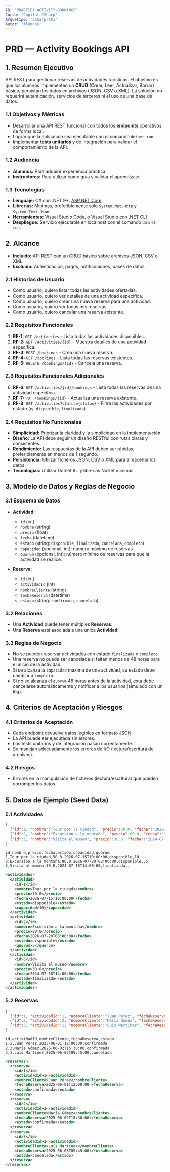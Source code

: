 ```yaml
---
ID: 'PRACTICA_ACTIVITY-BOOKINGS'
Curso: 'Copilot-CSharp'
Arquetipo: 'CSharp-API'
Autor: 'Alumnos'
---
```

# PRD — Activity Bookings API

## 1. Resumen Ejecutivo

API REST para gestionar reservas de actividades turísticas. El objetivo es que los alumnos implementen un **CRUD** (Crear, Leer, Actualizar, Borrar) básico, persistan los datos en archivos (JSON, CSV o XML). La solución no requerirá autenticación, servicios de terceros ni el uso de una base de datos.

### 1.1 Objetivos y Métricas

  * Desarrollar una API REST funcional con todos los **endpoints** operativos de forma local.
  * Lograr que la aplicación sea ejecutable con el comando `dotnet run`.
  * Implementar **tests unitarios** y de integración para validar el comportamiento de la API.

### 1.2 Audiencia

  * **Alumnos:** Para adquirir experiencia práctica.
  * **Instructores:** Para utilizar como guía y validar el aprendizaje.

### 1.3 Tecnologías
  * **Lenguaje:** C# con .NET 9+. [ASP.NET Core](https://learn.microsoft.com/en-us/aspnet/core/tutorials/min-web-api?view=aspnetcore-9.0&tabs=visual-studio)
  * **Librerías:** Mínimas, preferiblemente solo `System.Net.Http` y `System.Text.Json`.
  * **Herramientas:** Visual Studio Code, o Visual Studio con .NET CLI
  * **Despliegue:** Servicio ejecutable en localhost con el comando `dotnet run`.

## 2. Alcance

  * **Incluido:** API REST con un CRUD básico sobre archivos JSON, CSV o XML.
  * **Excluido:** Autenticación, pagos, notificaciones, bases de datos.

### 2.1 Historias de Usuario

  * Como usuario, quiero listar todas las actividades ofertadas.
  * Como usuario, quiero ver detalles de una actividad específica.
  * Como usuario, quiero crear una nueva reserva para una actividad.
  * Como usuario, quiero ver todas mis reservas.
  * Como usuario, quiero cancelar una reserva existente.

### 2.2 Requisitos Funcionales

1.  **RF-1:** `GET /activities` - Lista todas las actividades disponibles.
2.  **RF-2:** `GET /activities/{id}` - Muestra detalles de una actividad específica.
3.  **RF-3:** `POST /bookings` - Crea una nueva reserva.
4.  **RF-4:** `GET /bookings` - Lista todas las reservas existentes.
5.  **RF-5:** `DELETE /bookings/{id}` - Cancela una reserva.

### 2.3 Requisitos Funcionales Adicionales

6.  **RF-6:** `GET /activities/{id}/bookings` - Lista todas las reservas de una actividad específica.
7.  **RF-7:** `PUT /bookings/{id}` - Actualiza una reserva existente.
8.  **RF-8:** `GET /activities?status={status}` - Filtra las actividades por estado (ej. `disponible`, `finalizada`).

### 2.4 Requisitos No Funcionales

  * **Simplicidad:** Priorizar la claridad y la simplicidad en la implementación.
  * **Diseño:** La API debe seguir un diseño RESTful con rutas claras y consistentes.
  * **Rendimiento:** Las respuestas de la API deben ser rápidas, preferiblemente en menos de 1 segundo.
  * **Persistencia:** Utilizar ficheros JSON, CSV o XML para almacenar los datos.
  * **Tecnologías:** Utilizar Dotnet 9+ y librerías NuGet mínimas.

## 3. Modelo de Datos y Reglas de Negocio

### 3.1 Esquema de Datos

  * **Actividad:**

      * `id` (int)
      * `nombre` (string)
      * `precio` (float)
      * `fecha` (datetime)
      * `estado` (string: `disponible`, `finalizada`, `cancelada`, `completo`)
      * `capacidad` (opcional, int): número máximo de reservas.
      * `quorum` (opcional, int): número mínimo de reservas para que la actividad se realice.

  * **Reserva:**

      * `id` (int)
      * `actividadId` (int)
      * `nombreCliente` (string)
      * `fechaReserva` (datetime)
      * `estado` (string: `confirmada`, `cancelada`)

### 3.2 Relaciones

  * Una **Actividad** puede tener múltiples **Reservas**.
  * Una **Reserva** está asociada a una única **Actividad**.

### 3.3 Reglas de Negocio

  * No se pueden reservar actividades con estado `finalizada` o `completo`.
  * Una reserva no puede ser cancelada si faltan menos de 48 horas para el inicio de la actividad.
  * Si se alcanza la `capacidad` máxima de una actividad, su estado debe cambiar a `completo`.
  * Si no se alcanza el `quorum` 48 horas antes de la actividad, esta debe cancelarse automáticamente y notificar a los usuarios (simulado con un log).

## 4. Criterios de Aceptación y Riesgos

### 4.1 Criterios de Aceptación

  * Cada endpoint devuelve datos legibles en formato JSON.
  * La API puede ser ejecutada sin errores.
  * Los tests unitarios y de integración pasan correctamente.
  * Se manejan adecuadamente los errores de I/O (lectura/escritura de archivos).

### 4.2 Riesgos

  * Errores en la manipulación de ficheros (lectura/escritura) que pueden corromper los datos.

## 5. Datos de Ejemplo (Seed Data)

### 5.1 Actividades

```json
[
  {"id":1, "nombre":"Tour por la ciudad", "precio":50.0, "fecha":"2026-07-15T10:00:00", "estado":"disponible", "capacidad": 10},
  {"id":2, "nombre":"Excursión a la montaña", "precio":80.0, "fecha":"2026-07-20T08:00:00", "estado":"disponible", "quorum": 5},
  {"id":3, "nombre":"Visita al museo", "precio":30.0, "fecha":"2024-07-18T14:00:00", "estado":"finalizada"}
]
```

```csv
id,nombre,precio,fecha,estado,capacidad,quorum
1,Tour por la ciudad,50.0,2026-07-15T10:00:00,disponible,10,
2,Excursión a la montaña,80.0,2026-07-20T08:00:00,disponible,,5
3,Visita al museo,30.0,2024-07-18T14:00:00,finalizada,,
```

```xml
<actividades>
  <actividad>
    <id>1</id>
    <nombre>Tour por la ciudad</nombre>
    <precio>50.0</precio>
    <fecha>2026-07-15T10:00:00</fecha>
    <estado>disponible</estado>
    <capacidad>10</capacidad>
  </actividad>
  <actividad>
    <id>2</id>
    <nombre>Excursión a la montaña</nombre>
    <precio>80.0</precio>
    <fecha>2026-07-20T08:00:00</fecha>
    <estado>disponible</estado>
    <quorum>5</quorum>
  </actividad>
  <actividad>
    <id>3</id>
    <nombre>Visita al museo</nombre>
    <precio>30.0</precio>
    <fecha>2024-07-18T14:00:00</fecha>
    <estado>finalizada</estado>
  </actividad>
</actividades>
```

### 5.2 Reservas

```json
[
  {"id":1, "actividadId":1, "nombreCliente":"Juan Pérez", "fechaReserva":"2025-06-01T12:00:00", "estado":"confirmada"},
  {"id":2, "actividadId":2, "nombreCliente":"María Gómez", "fechaReserva":"2025-06-02T15:30:00", "estado":"confirmada"},
  {"id":3, "actividadId":1, "nombreCliente":"Luis Martínez", "fechaReserva":"2025-06-03T09:45:00", "estado":"cancelada"}
]
```

```csv
id,actividadId,nombreCliente,fechaReserva,estado
1,1,Juan Pérez,2025-06-01T12:00:00,confirmada
2,2,María Gómez,2025-06-02T15:30:00,confirmada
3,1,Luis Martínez,2025-06-03T09:45:00,cancelada
```

```xml  
<reservas>
  <reserva>
    <id>1</id>
    <actividadId>1</actividadId>
    <nombreCliente>Juan Pérez</nombreCliente>
    <fechaReserva>2025-06-01T12:00:00</fechaReserva>
    <estado>confirmada</estado>
  </reserva>
  <reserva>
    <id>2</id>
    <actividadId>2</actividadId>
    <nombreCliente>María Gómez</nombreCliente>
    <fechaReserva>2025-06-02T15:30:00</fechaReserva>
    <estado>confirmada</estado>
  </reserva>
  <reserva>
    <id>3</id>
    <actividadId>1</actividadId>
    <nombreCliente>Luis Martínez</nombreCliente>
    <fechaReserva>2025-06-03T09:45:00</fechaReserva>
    <estado>cancelada</estado>
  </reserva>
</reservas>
```